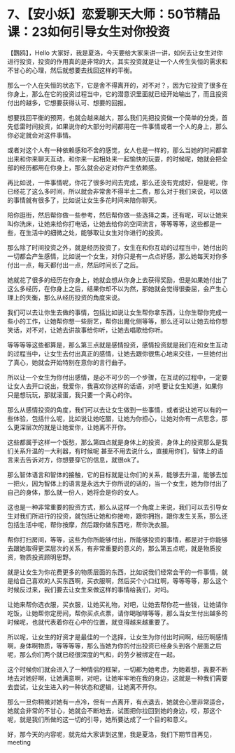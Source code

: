 # 7、【安小妖】恋爱聊天大师：50节精品课：23如何引导女生对你投资

【鸚鸥】，Hello 大家好，我是夏洛，今天要给大家来讲一讲，如何去让女生对你进行投资，投资的作用真的是非常的大，其实投资就是让一个人传生失恒的需求和不甘心的心理，然后就想要去找回这样的平衡。

那么一个人在失恒的状态下，它是舍不得离开的，对不对？，因为它投资了很多在你身上，那么在它的投资过程当中，它的潜意识里面就已经开始输出了，而且投资付出的越多，它想要获得认可、想要的回报。

想要找回平衡的预网，也就会越来越大，那么我们先把投资做一个简单的分类，首先低雷时间投资，如果说你的大部分时间都用在一件事情或者一个人的身上，那么你必定就会对这件事情。

或者对这个人有一种依赖感和不舍的感觉，女人也是一样的，那么当她的时间都拿出来和你来聊天互动，和你来一起相处来一起愉快的玩耍，的时候呢，她就会把全部的经历都用在你身上，那么就会必定对你产生依赖感。

再比如说，一件事情呢，你花了很多时间去完成，那么还没有完成好，但是呢，你已经花了这么多时间，所以就会非常舍不得半土二费，那么对于我们来说，可以做的事情就有很多了，比如说让女生多花时间来陪你聊天。

陪你逛街，然后帮你做一些参考，然后帮你做一些选择之类，还有呢，可以让她来叫你洗床，让她来给你打电话，让她去给你的空间流言，等等等等，这些都是一些，在生活中的细微之处，能够取让女生对你进行的投资。

那么除了时间投资之外，就是经历投资了，女生在和你互动的过程当中，她付出的一切都会产生感情，比如说一个女生，对你只是有一点点好感，那么她每天对你多付出一点，每天都付出一点，然后时间长了之后。

她就花了很多的经历在你身上，她就会想从你身上去获得奖励，但是如果她付出了这么多经历，在你身上之后，结果你却不以为然，那她就会觉得很委屈，会产生心理上的失衡，那么从经历投资的角度来说。

我们可以去让你生去做的事情，包括比如说让女生帮你拿东西，让你生帮你完成一些小的工作，让她帮你想一些厨艺，帮你出魔化侧等等，那么还可以让她去给你想笑话，对不对，让她去讲故事给你听，让她去唱歌给你听。

等等等等这些都算是，那么第三点就是感情投资，感情投资就是我们在和女生互动的过程当中，让女生去付出真正的感情，让她去跟你很焦心地来交往，一旦她付出了真心，她就会开始特别在意你的言行曲子。

所以让一个女生为你付出感情，是必不可少的一个步骤，在互动的过程中，一定要让女人去开口说出，我爱你，我喜欢你这样的话语，对吧 要让女生知道，如果你只是想玩玩，那就滚蛋，我只要一个真心的你。

那么从感情投资的角度，我们可以去让女生做到一些事情，或者说让她可以有的一些体验，包括什么呢，比如说让她吃醋，让她为你担心，让她对你有一点思念，那么更深层次的就是让她爱你，让她离不开你。

这些都属于这样一个饭愁，那么第四点就是身体上的投资，身体上的投资那么是我们关系升温的一大利器，有时候呢 甚至不用去说什么，直接用你们，智体上的语言来去告诉对方，你想要穿它的信息，就很ok了。

那么智体语言和智体的接触，它的目标就是让你们的关系，能够去升温，能够去加一把火，因为智体上的语言是永远大于你所说的话的，当一个女生，她为你付出了自己的身体，那么就一份人，她将会是你的女人。

这也是一种非常重要的投资方式，那么从这样一个角度上来说，我们可以去引导女生对我们所进行的投资，就包括让她和你接吻，跟你拥抱，跟你发生关系，那么还包括生活中呢，帮你按摩，然后跟你做东西吃，帮你洗衣服。

帮你打扫房间，等等，这些为你所能够付出，所能够投资的事情，都是对于你能够去跟她取得更深层次的关系，有非常重要的意义的，那么第五点呢，就是物质投资，物质投资顾明思野。

就是让女生为你花费更多的物质层面的东西，比如说我们经常会干的一件事情，就是给自己喜欢的人买东西啊，买衣服啊，然后买个小口红啊，等等等等，那么这个时候反过来，我们要去让女生来做这样的事情给我们，对吗。

让她来帮你选衣服，买衣服，让她买礼物，对吧，让她去帮你花一些钱，让她请你吃饭，让她帮你定房间，帮你买点点票，请你喝咖啡等等，那么当女生付出越多的时候呢，也就代表着你在心中的位置，就变得越来越重要了。

所以呢，让女生的好资才是最佳的一个选择，让女生为你付出时间啊，经历啊感情啊，身体啊物质，等等等等，那么当她为你的付出投资已经身头到各个层面之后呢，那么你们两个就已经很深度的气和，的劳夕被绑定在一起。

这个时候你们就会进入了一种情侣的框架，一切都为她考虑，为她着想，我要不断地去对她好啊，让她满意啊，对吧，让她牢牢地在我的身边，这就是一种我们需要去尝试，让女生进入的一种状态和逻辑，让她离不开你。

那么一旦你稍微对她有一点冷，但有一点离开，有点退去，她就会心里非常适合，她就会非常的不甘心，她就会不断地去，试图把你拉回到她的身边，哎，那这个呢，就是我们所做的这一切的引导，她所要达成了一个目的和意义。

好，那今天的内容呢，就先给大家讲到这里，我是夏洛，我们下期节目再见， meeting
